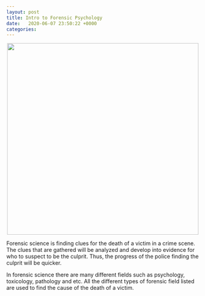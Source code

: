 ```yaml
---
layout: post
title: Intro to Forensic Psychology
date:   2020-06-07 23:50:22 +0000	   
categories: 
---
```

<p align="center">
<a href="url"><img src="https://img.dxcdn.com/productimages/sku_561555_1.jpg" height="500" width="500" ></a>
</p>

Forensic science is finding clues for the death of a victim in a crime scene. The clues that are gathered will be analyzed and develop into evidence for who to suspect to be the culprit. Thus, the progress of the police finding the culprit will be quicker. 

In forensic science there are many different fields such as psychology, toxicology, pathology and etc. All the different types of forensic field listed are used to find the cause of the death of a victim. 
